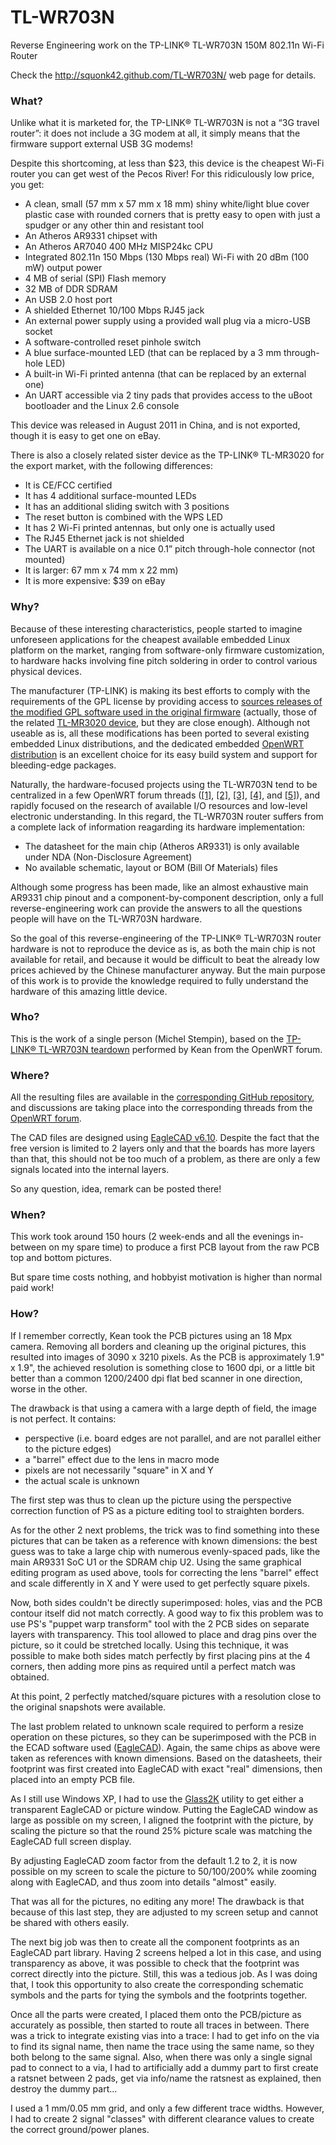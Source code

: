 TL-WR703N
=========

Reverse Engineering work on the TP-LINK® TL-WR703N 150M 802.11n Wi-Fi Router

Check the http://squonk42.github.com/TL-WR703N/ web page for details.

### What?
Unlike what it is marketed for, the TP-LINK® TL-WR703N is not a “3G travel router”: it does not include a 3G modem at all, it simply means that the firmware support external USB 3G modems!

Despite this shortcoming, at less than $23, this device is the cheapest Wi-Fi router you can get west of the Pecos River! For this ridiculously low price, you get:

* A clean, small (57 mm x 57 mm x 18 mm) shiny white/light blue cover plastic case with rounded corners that is pretty easy to open with just a spudger or any other thin and resistant tool
* An Atheros AR9331 chipset with
 * An Atheros AR7040 400 MHz MISP24kc CPU
 * Integrated 802.11n 150 Mbps (130 Mbps real) Wi-Fi with 20 dBm (100 mW) output power
* 4 MB of serial (SPI) Flash memory
* 32 MB of DDR SDRAM
* An USB 2.0 host port
* A shielded Ethernet 10/100 Mbps RJ45 jack
* An external power supply using a provided wall plug via a micro-USB socket
* A software-controlled reset pinhole switch
* A blue surface-mounted LED (that can be replaced by a 3 mm through-hole LED)
* A built-in Wi-Fi printed antenna (that can be replaced by an external one)
* An UART accessible via 2 tiny pads that provides access to the uBoot bootloader and the Linux 2.6 console

This device was released in August 2011 in China, and is not exported, though it is easy to get one on eBay.

There is also a closely related sister device as the TP-LINK® TL-MR3020 for the export market, with the following differences:

* It is CE/FCC certified
* It has 4 additional surface-mounted LEDs
* It has an additional sliding switch with 3 positions
* The reset button is combined with the WPS LED
* It has 2 Wi-Fi printed antennas, but only one is actually used
* The RJ45 Ethernet jack is not shielded
* The UART is available on a nice 0.1” pitch through-hole connector (not mounted)
* It is larger: 67 mm x 74 mm x 22 mm)
* It is more expensive: $39 on eBay

### Why?
Because of these interesting characteristics, people started to imagine unforeseen applications for the cheapest available embedded Linux platform on the market, ranging from software-only firmware customization, to hardware hacks involving fine pitch soldering in order to control various physical devices.

The manufacturer (TP-LINK) is making its best efforts to comply with the requirements of the GPL license by providing access to [sources releases of the modified GPL software used in the original firmware](http://www.tp-link.com/en/support/gpl/) (actually, those of the related [TL-MR3020 device](http://www.tp-link.com/en/support/gpl/?categoryid=547), but they are close enough). Although not useable as is, all these modifications has been ported to several existing embedded Linux distributions, and the dedicated embedded [OpenWRT distribution](https://openwrt.org/) is an excellent choice for its easy build system and support for bleeding-edge packages.

Naturally, the hardware-focused projects using the TL-WR703N tend to be centralized in a few OpenWRT forum threads ([[1]](https://forum.openwrt.org/viewtopic.php?id=36471), [[2]](https://forum.openwrt.org/viewtopic.php?id=38994), [[3]](https://forum.openwrt.org/viewtopic.php?id=39567), [[4]](https://forum.openwrt.org/viewtopic.php?id=34437), and [[5]](https://forum.openwrt.org/viewtopic.php?id=31729)), and rapidly focused on the research of available I/O resources and low-level electronic understanding. In this regard, the TL-WR703N router suffers from a complete lack of information reagarding its hardware implementation:

* The datasheet for the main chip (Atheros AR9331) is only available under NDA (Non-Disclosure Agreement)
* No available schematic, layout or BOM (Bill Of Materials) files

Although some progress has been made, like an almost exhaustive main AR9331 chip pinout and a component-by-component description, only a full reverse-engineering work can provide the answers to all the questions people will have on the TL-WR703N hardware.

So the goal of this reverse-engineering of the TP-LINK® TL-WR703N router hardware is not to reproduce the device as is, as both the main chip is not available for retail, and because it would be difficult to beat the already low prices achieved by the Chinese manufacturer anyway. But the main purpose of this work is to provide the knowledge required to fully understand the hardware of this amazing little device.

### Who?
This is the work of a single person (Michel Stempin), based on the [TP-LINK® TL-WR703N teardown](http://www.kean.com.au/oshw/WR703N/teardown/) performed by Kean from the OpenWRT forum.

### Where?
All the resulting files are available in the [corresponding GitHub repository](https://github.com/Squonk42/TL-WR703N), and discussions are taking place into the corresponding threads from the [OpenWRT forum](https://forum.openwrt.org/).

The CAD files are designed using [EagleCAD v6.10](http://www.cadsoftusa.com/eagle-pcb-design-software/?language=en). Despite the fact that the free version is limited to 2 layers only and that the boards has more layers than that, this should not be too much of a problem, as there are only a few signals located into the internal layers.

So any question, idea, remark can be posted there!

### When?
This work took around 150 hours (2 week-ends and all the evenings in-between on my spare time) to produce a first PCB layout from the raw PCB top and bottom pictures.

But spare time costs nothing, and hobbyist motivation is higher than normal paid work!

### How?
If I remember correctly, Kean took the PCB pictures using an 18 Mpx camera. Removing all borders and cleaning up the original pictures, this resulted into images of 3090 x 3210 pixels. As the PCB is approximately 1.9" x 1.9", the achieved resolution is something close to 1600 dpi, or a little bit better than a common 1200/2400 dpi flat bed scanner in one direction, worse in the other.

The drawback is that using a camera with a large depth of field, the image is not perfect. It contains:
* perspective (i.e. board edges are not parallel, and are not parallel either to the picture edges)
* a "barrel" effect due to the lens in macro mode
* pixels are not necessarily "square" in X and Y
* the actual scale is unknown

The first step was thus to clean up the picture using the perspective correction function of PS as a picture editing tool to straighten borders.

As for the other 2 next problems, the trick was to find something into these pictures that can be taken as a reference with known dimensions: the best guess was to take a large chip with numerous evenly-spaced pads, like the main AR9331 SoC U1 or the SDRAM chip U2. Using the same graphical editing program as used above, tools for correcting the lens "barrel" effect and scale differently in X and Y were used to get perfectly square pixels.

Now, both sides couldn't be directly superimposed: holes, vias and the PCB contour itself did not match correctly. A good way to fix this problem was to use PS's "puppet warp transform" tool with the 2 PCB sides on separate layers with transparency. This tool allowed to place and drag pins over the picture, so it could be stretched locally. Using this technique, it was possible to make both sides match perfectly by first placing pins at the 4 corners, then adding more pins as required until a perfect match was obtained.

At this point, 2 perfectly matched/square pictures with a resolution close to the original snapshots were available.

The last problem related to unknown scale required to perform a resize operation on these pictures, so they can be superimposed with the PCB in the ECAD software used ([EagleCAD](http://www.cadsoftusa.com/eagle-pcb-design-software/?language=en)). Again, the same chips as above were taken as references with known dimensions. Based on the datasheets, their footprint was first created into EagleCAD with exact "real" dimensions, then placed into an empty PCB file.

As I still use Windows XP, I had to use the [Glass2K](http://chime.tv/products/glass2k.shtml) utility to get either a transparent EagleCAD or picture window. Putting the EagleCAD window as large as possible on my screen, I aligned the footprint with the picture, by scaling the picture so that the round 25% picture scale was matching the EagleCAD full screen display.

By adjusting EagleCAD zoom factor from the default 1.2 to 2, it is now possible on my screen to scale the picture to 50/100/200% while zooming along with EagleCAD, and thus zoom into details "almost" easily.

That was all for the pictures, no editing any more! The drawback is that because of this last step, they are adjusted to my screen setup and cannot be shared with others easily.

The next big job was then to create all the component footprints as an EagleCAD part library. Having 2 screens helped a lot in this case, and using transparency as above, it was possible to check that the footprint was correct directly into the picture. Still, this was a tedious job. As I was doing that, I took this opportunity to also create the corresponding schematic symbols and the parts for tying the symbols and the footprints together.

Once all the parts were created, I placed them onto the PCB/picture as accurately as possible, then started to route all traces in between. There was a trick to integrate existing vias into a trace: I had to get info on the via to find its signal name, then name the trace using the same name, so they both belong to the same signal. Also, when there was only a single signal pad to connect to a via, I had to artificially add a dummy part to first create a ratsnet between 2 pads, get via info/name the ratsnest as explained, then destroy the dummy part...

I used a 1 mm/0.05 mm grid, and only a few different trace widths. However, I had to create 2 signal "classes" with different clearance values to create the correct ground/power planes.
